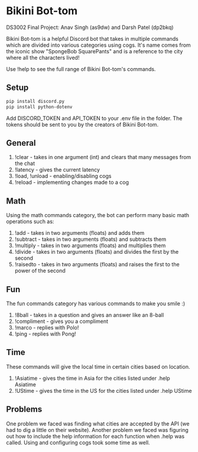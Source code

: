 # Bikini Bot-tom

DS3002 Final Project: Anav Singh (as9dw) and Darsh Patel (dp2bkq)

Bikini Bot-tom is a helpful Discord bot that takes in multiple commands which are divided into various categories using cogs. It's name comes from the iconic show "SpongeBob SquarePants" and is a reference to the city where all the characters lived!

Use !help to see the full range of Bikini Bot-tom's commands.

## Setup
```bash
pip install discord.py
pip install python-dotenv
```
Add DISCORD_TOKEN and API_TOKEN to your .env file in the folder. The tokens should be sent to you by the creators of Bikini Bot-tom.

## General

1) !clear - takes in one argument (int) and clears that many messages from the chat
2) !latency - gives the current latency
3) !load, !unload - enabling/disabling cogs
4) !reload - implementing changes made to a cog

## Math

Using the math commands category, the bot can perform many basic math operations such as:
1) !add - takes in two arguments (floats) and adds them
2) !subtract - takes in two arguments (floats) and subtracts them
3) !multiply - takes in two arguments (floats) and multiplies them
4) !divide - takes in two arguments (floats) and divides the first by the second
5) !raisedto - takes in two arguments (floats) and raises the first to the power of the second

## Fun
The fun commands category has various commands to make you smile :)
1) !8ball - takes in a question and gives an answer like an 8-ball
2) !compliment - gives you a compliment
3) !marco - replies with Polo!
4) !ping - replies with Pong!

## Time
These commands will give the local time in certain cities based on location.
1) !Asiatime - gives the time in Asia for the cities listed under .help Asiatime
2) !UStime - gives the time in the US for the cities listed under .help UStime

## Problems
One problem we faced was finding what cities are accepted by the API (we had to dig a little on their website). Another problem we faced was figuring out how to include the help information for each function when .help was called. Using and configuring cogs took some time as well. 
